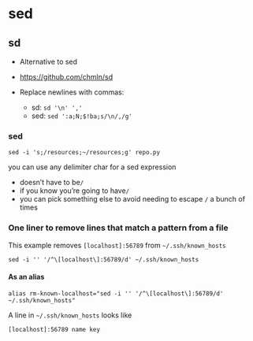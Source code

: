 # sed

## sd

-   Alternative to sed
-   https://github.com/chmln/sd

-   Replace newlines with commas:
    -   sd: `sd '\n' ','`
    -   sed: `sed ':a;N;$!ba;s/\n/,/g'`

### sed

`sed -i 's;/resources;~/resources;g' repo.py`

you can use any delimiter char for a sed expression

-   doesn’t have to be`/`
-   if you know you’re going to have`/`
-   you can pick something else to avoid needing to escape `/` a bunch of times

### One liner to remove lines that match a pattern from a file

This example removes `[localhost]:56789` from `~/.ssh/known_hosts`

```
sed -i '' '/^\[localhost\]:56789/d' ~/.ssh/known_hosts
```

#### As an alias

```
alias rm-known-localhost="sed -i '' '/^\[localhost\]:56789/d' ~/.ssh/known_hosts"
```

A line in `~/.ssh/known_hosts` looks like

```
[localhost]:56789 name key
```
